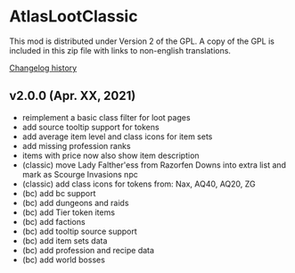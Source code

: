 # AtlasLootClassic

This mod is distributed under Version 2 of the GPL.  A copy of the GPL is included in this zip file with links to non-english translations.

[Changelog history](https://github.com/Hoizame/AtlasLootClassic/blob/master/AtlasLootClassic/Documentation/Release_Notes.md)

## v2.0.0 (Apr. XX, 2021)

- reimplement a basic class filter for loot pages
- add source tooltip support for tokens
- add average item level and class icons for item sets
- add missing profession ranks
- items with price now also show item description
- (classic) move Lady Falther'ess from Razorfen Downs into extra list and mark as Scourge Invasions npc
- (classic) add class icons for tokens from: Nax, AQ40, AQ20, ZG
- (bc) add bc support
- (bc) add dungeons and raids
- (bc) add Tier token items
- (bc) add factions
- (bc) add tooltip source support
- (bc) add item sets data
- (bc) add profession and recipe data
- (bc) add world bosses
